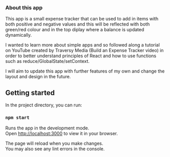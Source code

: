 ### About this app

This app is a small expense tracker that can be used to add in items with both positive and negative values and this will be reflected with both green/red colour and in the top diplay where a balance is updated dynamically.

I wanted to learn more about simple apps and so followed along a tutorial on YouTube created by Traversy Media (Build an Expense Tracker video) in order to better understand principles of React and how to use functions such as reduce/GlobalState/setContext.

I will aim to update this app with further features of my own and change the layout and design in the future.

## Getting started

In the project directory, you can run:

### `npm start`

Runs the app in the development mode.\
Open [http://localhost:3000](http://localhost:3000) to view it in your browser.

The page will reload when you make changes.\
You may also see any lint errors in the console.
